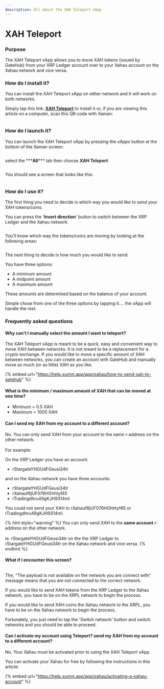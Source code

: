 ```yaml
---
description: All about the XAH Teleport xApp
---
```


# XAH Teleport

### Purpose

The XAH Teleport xApp allows you to move XAH tokens (issued by GateHub) from your XRP Ledger account over to your Xahau account on the Xahau network and vice versa.

### **How do I install it?**

You can install the XAH Teleport xApp on either network and it will work on both networks.

Simply tap this link: [**XAH Teleport**](https://xumm.app/detect/xapp:xahau.teleport) to install it or, if you are viewing this article on a computer, scan this QR code with Xaman:

<figure><img src="../../.gitbook/assets/XAH Teleport - 1.png" alt=""><figcaption></figcaption></figure>

### **How do I launch it?**

You can launch the XAH Teleport xApp by pressing the _xApps_ button at the bottom of the Xaman screen:&#x20;

<figure><img src="../../.gitbook/assets/xApps Button.png" alt=""><figcaption></figcaption></figure>

select the \*\*\***All**\*\*\* tab then choose _**XAH Teleport**_:



<figure><img src="../../.gitbook/assets/XAH Teleport - 2.png" alt=""><figcaption></figcaption></figure>

You should see a screen that looks like this:

<figure><img src="../../.gitbook/assets/XAH Teleport - 3.png" alt=""><figcaption></figcaption></figure>

### **How do I use it?**

The first thing you need to decide is which way you would like to send your XAH tokens/coins.

You can press the '**Invert direction**' button to switch between the XRP Ledger and the Xahau network.



<figure><img src="../../.gitbook/assets/XAH Teleport - 4.png" alt=""><figcaption></figcaption></figure>

You'll know which way the tokens/coins are moving by looking at the following areas:

<figure><img src="../../.gitbook/assets/XAH Teleport - 5.png" alt=""><figcaption></figcaption></figure>

The next thing to decide is how much you would like to send.&#x20;

You have three options:

* A minimum amount
* A midpoint amount
* A maximum amount

These amounts are determined based on the balance of your account.

Simple chose from one of the three options by tapping it.... the xApp will handle the rest.

### Frequently asked questions

#### Why can't I manually select the amount I want to teleport?

The XAH Teleport xApp is meant to be a quick, easy and convenient way to move XAH between networks. It is not meant to be a replacement for a crypto exchange. If you would like to move a specific amount of XAH between networks, you can create an account with GateHub and manually move as much (or as little) XAH as you like.

{% embed url="https://help.xumm.app/app/xahau/how-to-send-xah-to-gatehub" %}

#### What is the minimum / maximum amount of XAH that can be moved at one time?

* Minimum = 0.5 XAH
* Maximum = 1000 XAH

#### Can I send my XAH from my account to a different account?

No. You can only send XAH from your account to the same r-address on the other network.\
\
For example:

On the XRP Ledger you have an account:&#x20;

* rStargateYHGUdFGeusi34tr

&#x20;and on the Xahau network you have three accounts:

* rStargateYHGUdFGeusi34tr
* rXahauf8jUF076HGhhtyf45
* rTradingdhru49gKJH9314ml

You could not send your XAH to rXahauf8jUF076HGhhtyf45 or rTradingdhru49gKJH9314ml.

{% hint style="warning" %}
You can only send XAH to the **same account** r-address on the other network.\
\
ie. rStargateYHGUdFGeusi34tr on the the XRP Ledger to rStargateYHGUdFGeusi34tr on the Xahau network and vice versa.
{% endhint %}

#### What if I encounter this screen?

<figure><img src="../../.gitbook/assets/image (1) (1).png" alt=""><figcaption></figcaption></figure>

The, "The payload is not available on the network you are connect with" message means that you are not connected to the correct network.

If you would like to send XAH tokens from the XRP Ledger to the Xahau network, you have to be on the XRPL network to begin the process.

If you would like to send XAH coins the Xahau network to the XRPL, you have to be on the Xahau network to begin the process.

Fortunately, you just need to tap the 'Switch network' button and switch networks and you should be able to proceed.

#### Can I activate my account using Teleport? send my XAH from my account to a different account?

No. Your Xahau must be activated prior to using the XAH Teleport xApp.

You can activate your Xahau for free by following the instructions in this article:

{% embed url="https://help.xumm.app/app/xahau/activating-a-xahau-account" %}



